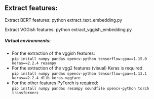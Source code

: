 ## **Extract features:**
Extract BERT features:
python extract_text_embedding.py

Extract VGGish features:
python extract_vggish_embedding.py


##### Virtual environments:
- For the extraction of the vggish features: \
`pip install numpy pandas opencv-python tensorflow-gpu==1.15.0 keras==2.2.4 resampy`
- For the extraction of the vgg2 features (visual) Keras is required: \
`pip install numpy pandas opencv-python tensorflow-gpu==1.13.1 keras==2.2.4 dlib keras-vggface`
- For the other features PyTorch is required: \
`pip install numpy pandas resampy soundfile opencv-python torch transformers`
